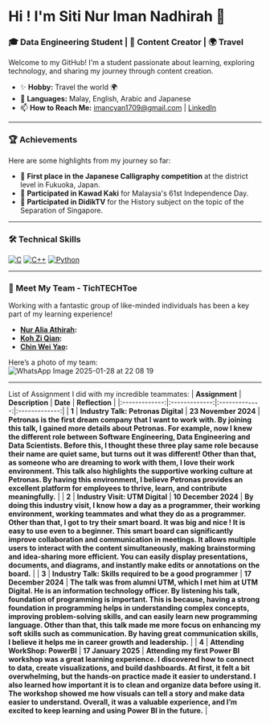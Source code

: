 
# Hi ! I'm Siti Nur Iman Nadhirah 👋
### 🎓 Data Engineering Student | 🎥 Content Creator | 🌍 Travel  

Welcome to my GitHub! I'm a student passionate about learning, exploring technology, and sharing my journey through content creation.  

- ✨ **Hobby:** Travel the world 🌍  
- 🌱 **Languages:** Malay, English, Arabic and Japanese 
- 📫 **How to Reach Me:** imancyan1709@gmail.com | [LinkedIn](https://www.linkedin.com/in/siti-nur-iman-nadhirah-983b56312?utm_source=share&utm_campaign=share_via&utm_content=profile&utm_medium=ios_app)

---

### 🏆 Achievements  
Here are some highlights from my journey so far:  
- 🥇 **First place in the Japanese Calligraphy competition** at the district level in Fukuoka, Japan.  
- 📜 **Participated in Kawad Kaki** for Malaysia's 61st Independence Day.  
- 🌟 **Participated in DidikTV** for the History subject on the topic of the Separation of Singapore.  

---

### 🛠 Technical Skills
[![C](https://img.shields.io/badge/-C_Language-blue?style=for-the-badge&logo=c)](#c-language-details) [![C++](https://img.shields.io/badge/-C++_Language-orange?style=for-the-badge&logo=cplusplus)](#c++-language-details) [![Python](https://img.shields.io/badge/-Python_Language-green?style=for-the-badge&logo=python)](#python-language-details)

---

### 🤝 Meet My Team - TichTECHToe 
Working with a fantastic group of like-minded individuals has been a key part of my learning experience!  
- **[Nur Alia Athirah](https://github.com/nuraliaathirah):**  
- **[Koh Zi Qian](https://github.com/kohziqian):** 
- **[Chin Wei Yao](https://github.com/chinweiyao):**   

Here’s a photo of my team:  
![WhatsApp Image 2025-01-28 at 22 08 19](https://github.com/user-attachments/assets/b7b66ef8-a4c9-427e-bda5-492b87da04ff)

---
List of Assignment I did with my incredible teammates: 
| **Assignment**  | **Description**  | **Date**  | **Reflection**  |
|:-------------:|:-------------:|:-------------:|:-------------:|
| **1**     | **Industry Talk: Petronas Digital**      | **23 November 2024**      | **Petronas is the first dream company that I want to work with. By joining this talk, I gained more details about Petronas. For example, now I knew the different role between Software Engineering, Data Engineering and Data Scientists. Before this, I thought these three play same role because their name are quiet same, but turns out it was different! Other than that, as someone who are dreaming to work with them, I love their work environment. This talk also highlights the supportive working culture at Petronas. By having this environment, I believe Petronas provides an excellent platform for employees to thrive, learn, and contribute meaningfully.**      |
| **2**     | **Industry Visit: UTM Digital**      | **10 December 2024**      | **By doing this industry visit, I know how a day as a programmer, their working environment, working teammates and what they do as a programmer. Other than that, I got to try their smart board. It was big and nice ! It is easy to use even to a beginner. This smart board can significantly improve collaboration and communication in meetings. It allows multiple users to interact with the content simultaneously, making brainstorming and idea-sharing more efficient. You can easily display presentations, documents, and diagrams, and instantly make edits or annotations on the board.**      |
| **3**     | **Industry Talk: Skills required to be a good programmer**      | **17 December 2024**      | **The talk was from alumni UTM, which I met him at UTM Digital. He is an information technology officer. By listening his talk, foundation of programming is important. This is because, having a strong foundation in programming helps in understanding complex concepts, improving problem-solving skills, and can easily learn new programming language. Other than that, this talk made me more focus on enhancing my soft skills such as communication. By having great communication skills, I believe it helps me in career growth and leadership.**      |
| **4**     | **Attending WorkShop: PowerBI**     | **17 January 2025**     | **Attending my first Power BI workshop was a great learning experience. I discovered how to connect to data, create visualizations, and build dashboards. At first, it felt a bit overwhelming, but the hands-on practice made it easier to understand. I also learned how important it is to clean and organize data before using it. The workshop showed me how visuals can tell a story and make data easier to understand. Overall, it was a valuable experience, and I’m excited to keep learning and using Power BI in the future.**     |


